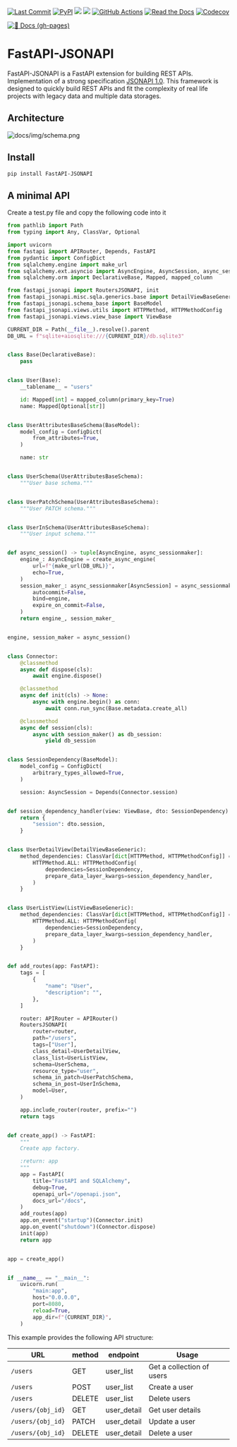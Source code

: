 [![Last Commit](https://img.shields.io/github/last-commit/mts-ai/FastAPI-JSONAPI?style=for-the-badge)](https://github.com/mts-ai/FastAPI-JSONAPI)
[![PyPI](https://img.shields.io/pypi/v/fastapi-jsonapi?label=PyPI&style=for-the-badge)](https://pypi.org/project/FastAPI-JSONAPI/)
[![](https://img.shields.io/pypi/pyversions/FastAPI-JSONAPI?style=for-the-badge)](https://pypi.org/project/FastAPI-JSONAPI/)
[![](https://img.shields.io/github/license/ycd/manage-fastapi?style=for-the-badge)](https://pypi.org/project/FastAPI-JSONAPI/)
[![GitHub Actions](https://img.shields.io/github/actions/workflow/status/mts-ai/FastAPI-JSONAPI/testing.yml?style=for-the-badge)](https://github.com/mts-ai/FastAPI-JSONAPI/actions)
[![Read the Docs](https://img.shields.io/readthedocs/fastapi-jsonapi?style=for-the-badge)](https://fastapi-jsonapi.readthedocs.io/en/latest/)
[![Codecov](https://img.shields.io/codecov/c/github/mts-ai/FastAPI-JSONAPI?style=for-the-badge)](https://codecov.io/gh/mts-ai/FastAPI-JSONAPI)

[![📖 Docs (gh-pages)](https://github.com/mts-ai/FastAPI-JSONAPI/actions/workflows/documentation.yaml/badge.svg)](https://mts-ai.github.io/FastAPI-JSONAPI/)

# FastAPI-JSONAPI

FastAPI-JSONAPI is a FastAPI extension for building REST APIs.
Implementation of a strong specification [JSONAPI 1.0](http://jsonapi.org/).
This framework is designed to quickly build REST APIs and fit the complexity
of real life projects with legacy data and multiple data storages.

## Architecture

![docs/img/schema.png](docs/img/schema.png)

## Install

```bash
pip install FastAPI-JSONAPI
```

## A minimal API

Create a test.py file and copy the following code into it

```python
from pathlib import Path
from typing import Any, ClassVar, Optional

import uvicorn
from fastapi import APIRouter, Depends, FastAPI
from pydantic import ConfigDict
from sqlalchemy.engine import make_url
from sqlalchemy.ext.asyncio import AsyncEngine, AsyncSession, async_sessionmaker, create_async_engine
from sqlalchemy.orm import DeclarativeBase, Mapped, mapped_column

from fastapi_jsonapi import RoutersJSONAPI, init
from fastapi_jsonapi.misc.sqla.generics.base import DetailViewBaseGeneric, ListViewBaseGeneric
from fastapi_jsonapi.schema_base import BaseModel
from fastapi_jsonapi.views.utils import HTTPMethod, HTTPMethodConfig
from fastapi_jsonapi.views.view_base import ViewBase

CURRENT_DIR = Path(__file__).resolve().parent
DB_URL = f"sqlite+aiosqlite:///{CURRENT_DIR}/db.sqlite3"


class Base(DeclarativeBase):
    pass


class User(Base):
    __tablename__ = "users"

    id: Mapped[int] = mapped_column(primary_key=True)
    name: Mapped[Optional[str]]


class UserAttributesBaseSchema(BaseModel):
    model_config = ConfigDict(
        from_attributes=True,
    )

    name: str


class UserSchema(UserAttributesBaseSchema):
    """User base schema."""


class UserPatchSchema(UserAttributesBaseSchema):
    """User PATCH schema."""


class UserInSchema(UserAttributesBaseSchema):
    """User input schema."""


def async_session() -> tuple[AsyncEngine, async_sessionmaker]:
    engine_: AsyncEngine = create_async_engine(
        url=f"{make_url(DB_URL)}",
        echo=True,
    )
    session_maker_: async_sessionmaker[AsyncSession] = async_sessionmaker(
        autocommit=False,
        bind=engine,
        expire_on_commit=False,
    )
    return engine_, session_maker_


engine, session_maker = async_session()


class Connector:
    @classmethod
    async def dispose(cls):
        await engine.dispose()

    @classmethod
    async def init(cls) -> None:
        async with engine.begin() as conn:
            await conn.run_sync(Base.metadata.create_all)

    @classmethod
    async def session(cls):
        async with session_maker() as db_session:
            yield db_session


class SessionDependency(BaseModel):
    model_config = ConfigDict(
        arbitrary_types_allowed=True,
    )

    session: AsyncSession = Depends(Connector.session)


def session_dependency_handler(view: ViewBase, dto: SessionDependency) -> dict[str, Any]:
    return {
        "session": dto.session,
    }


class UserDetailView(DetailViewBaseGeneric):
    method_dependencies: ClassVar[dict[HTTPMethod, HTTPMethodConfig]] = {
        HTTPMethod.ALL: HTTPMethodConfig(
            dependencies=SessionDependency,
            prepare_data_layer_kwargs=session_dependency_handler,
        )
    }


class UserListView(ListViewBaseGeneric):
    method_dependencies: ClassVar[dict[HTTPMethod, HTTPMethodConfig]] = {
        HTTPMethod.ALL: HTTPMethodConfig(
            dependencies=SessionDependency,
            prepare_data_layer_kwargs=session_dependency_handler,
        )
    }


def add_routes(app: FastAPI):
    tags = [
        {
            "name": "User",
            "description": "",
        },
    ]

    router: APIRouter = APIRouter()
    RoutersJSONAPI(
        router=router,
        path="/users",
        tags=["User"],
        class_detail=UserDetailView,
        class_list=UserListView,
        schema=UserSchema,
        resource_type="user",
        schema_in_patch=UserPatchSchema,
        schema_in_post=UserInSchema,
        model=User,
    )

    app.include_router(router, prefix="")
    return tags


def create_app() -> FastAPI:
    """
    Create app factory.

    :return: app
    """
    app = FastAPI(
        title="FastAPI and SQLAlchemy",
        debug=True,
        openapi_url="/openapi.json",
        docs_url="/docs",
    )
    add_routes(app)
    app.on_event("startup")(Connector.init)
    app.on_event("shutdown")(Connector.dispose)
    init(app)
    return app


app = create_app()


if __name__ == "__main__":
    uvicorn.run(
        "main:app",
        host="0.0.0.0",
        port=8080,
        reload=True,
        app_dir=f"{CURRENT_DIR}",
    )
```

This example provides the following API structure:

| URL               | method | endpoint    | Usage                     |
|-------------------|--------|-------------|---------------------------|
| `/users`          | GET    | user_list   | Get a collection of users |
| `/users`          | POST   | user_list   | Create a user             |
| `/users`          | DELETE | user_list   | Delete users              |
| `/users/{obj_id}` | GET    | user_detail | Get user details          |
| `/users/{obj_id}` | PATCH  | user_detail | Update a user             |
| `/users/{obj_id}` | DELETE | user_detail | Delete a user             |
